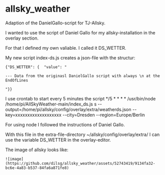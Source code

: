# allsky_weather
Adaption of the DanielGallo-script for TJ-Allsky. 

I wanted to use the script of Daniel Gallo for my allsky-installation in the overlay section.

For that I defined my own valiable. I called it DS_WETTER.

My new script index-ds.js creates a json-file with the structur:

    {"DS_WETTER": {  "value": "

    --- Data from the originasl DanielGallo script with always \n at the EndOfLines

    "}}

I use crontab to start every 5 minutes the script
    */5 * * * * /usr/bin/node /home/pi/AllSkyWeather-main/index_ds.js s --output=/home/pi/allsky/config/overlay/extra/weatherds.json --key=xxxxxxxxxxxxxxxxxxx --city=Dresden --region=Europe/Berlin

For using node I followed the instructions of Daniel Gallo. 

With this file in the extra-file-directory ~/allsky/config/overlay/extra/
I can use the variable DS_WETTER in the overlay-editor.

The image of allsky looks like:

    ![image](https://github.com/dilsg/allsky_weather/assets/52743419/9134fa32-bc6e-4a83-b537-84fa6a871fe8)



